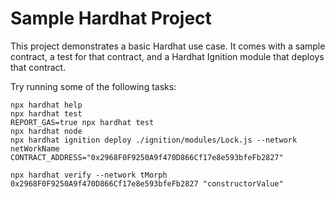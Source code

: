 # Sample Hardhat Project

This project demonstrates a basic Hardhat use case. It comes with a sample contract, a test for that contract, and a Hardhat Ignition module that deploys that contract.

Try running some of the following tasks:

```shell
npx hardhat help
npx hardhat test
REPORT_GAS=true npx hardhat test
npx hardhat node
npx hardhat ignition deploy ./ignition/modules/Lock.js --network netWorkName
CONTRACT_ADDRESS="0x2968F0F9250A9f470D866Cf17e8e593bfeFb2827"

npx hardhat verify --network tMorph 0x2968F0F9250A9f470D866Cf17e8e593bfeFb2827 "constructorValue"
```
